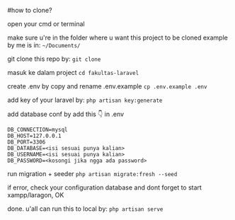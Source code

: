 #how to clone?

open your cmd or terminal

make sure u're in the folder where u want this project to be cloned
example by me is in:
```~/Documents/```

git clone this repo by:
```git clone```

masuk ke dalam project
```cd fakultas-laravel```

create .env by copy and rename .env.example
```cp .env.example .env```

add key of your laravel by:
```php artisan key:generate```

add database conf by add this 👇 in .env
```
DB_CONNECTION=mysql
DB_HOST=127.0.0.1
DB_PORT=3306
DB_DATABASE=<isi sesuai punya kalian>
DB_USERNAME=<isi sesuai punya kalian>
DB_PASSWORD=<kosongi jika ngga ada password>
```

run migration + seeder
```php artisan migrate:fresh --seed```

if error, check your configuration database and dont forget to start xampp/laragon, OK

done.
u'all can run this to local by:
```php artisan serve```
